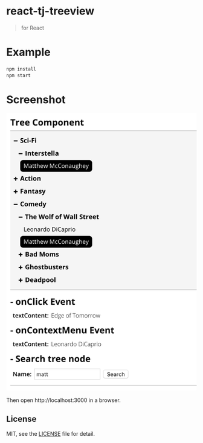 # react-tj-treeview
> for React

# Example

```bash
npm install
npm start
```

# Screenshot

![Screenshot](screenshot.png)

Then open http://localhost:3000 in a browser.

## License

MIT, see the [LICENSE](https://github.com/jsveron23/react-tj-treeview/blob/master/LICENSE) file for detail.
